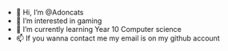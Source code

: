 - 👋 Hi, I’m @Adoncats
- 👀 I’m interested in gaming
- 🌱 I’m currently learning Year 10 Computer science
- 📫 If you wanna contact me my email is on my github account 
